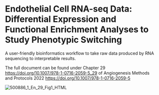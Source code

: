 # Endothelial Cell RNA-seq Data: Differential Expression and Functional Enrichment Analyses to Study Phenotypic Switching

A user-friendly bioinformatics workflow to take raw data produced by RNA sequencing to interpretable results.

The full document can be found under Chapter 29 <https://doi.org/10.1007/978-1-0716-2059-5_29> of Angiogenesis Methods and Protocols 2022 <https://doi.org/10.1007/978-1-0716-2059-5>

![500886_1_En_29_Fig1_HTML](https://user-images.githubusercontent.com/85964718/156362033-6f8853ef-8eef-4ddb-ab4b-654e2c48aa65.png)
